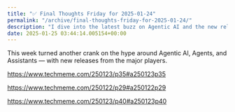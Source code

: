```yaml
---
title: "✅ Final Thoughts Friday for 2025-01-24"
permalink: "/archive/final-thoughts-friday-for-2025-01-24/"
description: "I dive into the latest buzz on Agentic AI and the new releases shaking up the landscape!"
date: 2025-01-25 03:44:14.005154+00:00
---
```


<!-- buttondown-editor-mode: plaintext -->This week turned another crank on the hype around Agentic AI, Agents, and Assistants — with new releases from the major players.

https://www.techmeme.com/250123/p35#a250123p35

https://www.techmeme.com/250122/p29#a250122p29

https://www.techmeme.com/250123/p40#a250123p40

